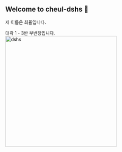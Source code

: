 ## Welcome to cheul-dshs 👋

제 이름은 최율입니다. 

대곽 1 - 3반 부반장입니다.
  <img alt ="dshs" src="dshs_logo.JPG" width=350 >
</picture>
